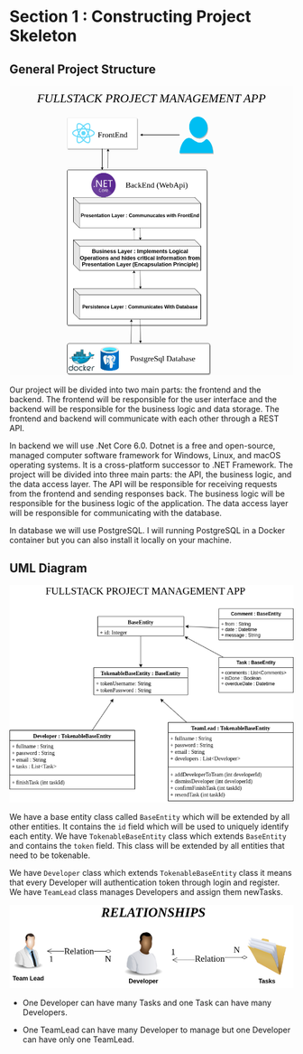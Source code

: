 # Section 1 : Constructing Project Skeleton

## General Project Structure

![fullstack.png](./drawio/fullstack.png)

Our project will be divided into two main parts: the frontend and the backend. The frontend will be responsible for the user interface and the backend will be responsible for the business logic and data storage. The frontend and backend will communicate with each other through a REST API.

In backend we will use .Net Core 6.0. Dotnet is a free and open-source, managed computer software framework for Windows, Linux, and macOS operating systems. It is a cross-platform successor to .NET Framework. The project will be divided into three main parts: the API, the business logic, and the data access layer. The API will be responsible for receiving requests from the frontend and sending responses back. The business logic will be responsible for the business logic of the application. The data access layer will be responsible for communicating with the database.

In database we will use PostgreSQL. I will running PostgreSQL in a Docker container but you can also install it locally on your machine. 

## UML Diagram

![uml.png](./drawio/uml.png)

We have a base entity class called `BaseEntity` which will be extended by all other entities. It contains the `id` field which will be used to uniquely identify each entity. We have `TokenableBaseEntity` class which extends `BaseEntity` and contains the `token` field. This class will be extended by all entities that need to be tokenable.

We have `Developer` class which extends `TokenableBaseEntity` class it means that every Developer will authentication token through login and register. We have `TeamLead` class manages Developers and assign them newTasks.


![relationships.png](drawio/relationships.png)

* One Developer can have many Tasks and one Task can have many Developers. 

* One TeamLead can have many Developer to manage but one Developer can have only one TeamLead.